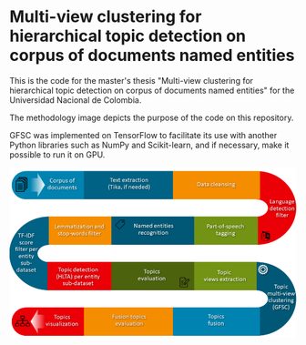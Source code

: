# Multi-view clustering for hierarchical topic detection on corpus of documents named entities
 
This is the code for the master's thesis "Multi-view clustering for hierarchical topic detection on corpus of documents named entities" for the Universidad Nacional de Colombia.

The methodology image depicts the purpose of the code on this repository.

GFSC was implemented on TensorFlow to facilitate its use with another Python libraries such as NumPy and Scikit-learn, and if necessary, make it possible to run it on GPU.

![Methodoly image](methodology.png?raw=true "Methodology")
